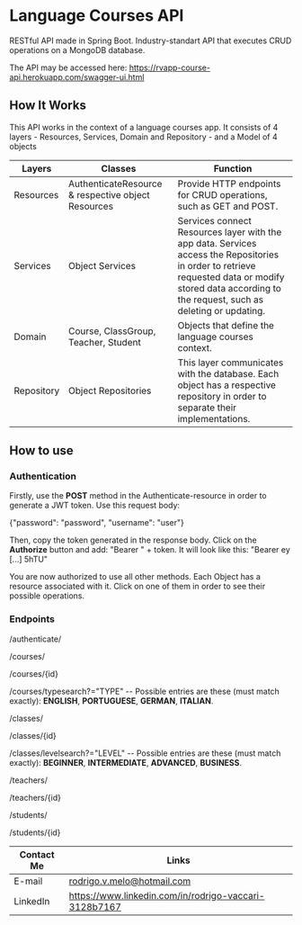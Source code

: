# Language Courses API
RESTful API made in Spring Boot. Industry-standart API that executes CRUD operations on a MongoDB database.

The API may be accessed here: 
https://rvapp-course-api.herokuapp.com/swagger-ui.html

## How It Works
This API works in the context of a language courses app. It consists of 4 layers - Resources, Services, Domain and Repository - and a Model of 4 objects

Layers | Classes | Function
------------ | ------------- | -------------
Resources | AuthenticateResource & respective object Resources | Provide HTTP endpoints for CRUD operations, such as GET and POST.
Services | Object Services | Services connect Resources layer with the app data. Services access the Repositories in order to retrieve requested data or modify stored data according to the request, such as deleting or updating.
Domain | Course, ClassGroup, Teacher, Student | Objects that define the language courses context.
Repository | Object Repositories | This layer communicates with the database. Each object has a respective repository in order to separate their implementations. 

## How to use

### Authentication
Firstly, use the **POST** method in the Authenticate-resource in order to generate a JWT token. Use this request body:

{"password": "password",
 "username": "user"}
 
Then, copy the token generated in the response body. Click on the **Authorize** button and add:
"Bearer " + token. It will look like this: "Bearer ey [...] 5hTU"
 
You are now authorized to use all other methods.
Each Object has a resource associated with it. Click on one of them in order to see their possible operations.

### Endpoints

/authenticate/



/courses/

/courses/{id}

/courses/typesearch?="TYPE"  -- Possible entries are these (must match exactly): **ENGLISH**, **PORTUGUESE**, **GERMAN**, **ITALIAN**.



/classes/

/classes/{id}

/classes/levelsearch?="LEVEL" -- Possible entries are these (must match exactly): **BEGINNER**, **INTERMEDIATE**, **ADVANCED**, **BUSINESS**.


/teachers/

/teachers/{id}



/students/

/students/{id}


Contact Me | Links
------------ | -------------
E-mail | rodrigo.v.melo@hotmail.com
LinkedIn | https://www.linkedin.com/in/rodrigo-vaccari-3128b7167
